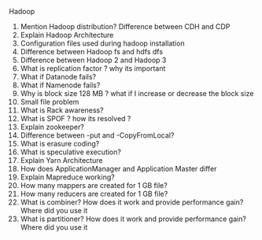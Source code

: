 Hadoop
1.	Mention Hadoop distribution? Difference between CDH and CDP
2.	Explain Hadoop Architecture
3.	Configuration files used during hadoop installation
4.	Difference between Hadoop fs and hdfs dfs
5.	Difference between Hadoop 2 and Hadoop 3
6.	What is replication factor ? why its important
7.	What if Datanode fails?
8.	What if Namenode fails?
9.	Why is block size 128 MB ? what if I increase or decrease the block size
10.	Small file problem
11.	What is Rack awareness?
12.	What is SPOF ? how its resolved ?
13.	Explain zookeeper?
14.	Difference between -put and -CopyFromLocal?
15.	What is erasure coding?
16.	What is speculative execution?
17.	Explain Yarn Architecture
18.	How does ApplicationManager and Application Master  differ
19.	Explain Mapreduce working?
20.	How many mappers are created for 1 GB file?
21.	How many reducers are created for 1 GB file?
22.	What is combiner? How does it work and provide performance gain? Where did you use it 
23.	What is partitioner? How does it work and provide performance gain? Where did you use it